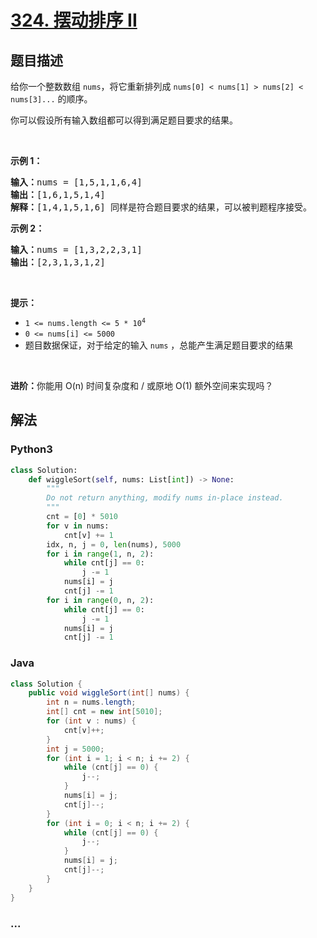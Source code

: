 # [324. 摆动排序 II](https://leetcode-cn.com/problems/wiggle-sort-ii)



## 题目描述

<!-- 这里写题目描述 -->

<p>给你一个整数数组 <code>nums</code>，将它重新排列成 <code>nums[0] < nums[1] > nums[2] < nums[3]...</code> 的顺序。</p>

<p>你可以假设所有输入数组都可以得到满足题目要求的结果。</p>

<p> </p>

<p><strong>示例 1：</strong></p>

<pre>
<strong>输入：</strong>nums = [1,5,1,1,6,4]
<strong>输出：</strong>[1,6,1,5,1,4]
<strong>解释：</strong>[1,4,1,5,1,6] 同样是符合题目要求的结果，可以被判题程序接受。
</pre>

<p><strong>示例 2：</strong></p>

<pre>
<strong>输入：</strong>nums = [1,3,2,2,3,1]
<strong>输出：</strong>[2,3,1,3,1,2]
</pre>

<p> </p>

<p><strong>提示：</strong></p>

<ul>
	<li><code>1 <= nums.length <= 5 * 10<sup>4</sup></code></li>
	<li><code>0 <= nums[i] <= 5000</code></li>
	<li>题目数据保证，对于给定的输入 <code>nums</code> ，总能产生满足题目要求的结果</li>
</ul>

<p> </p>

<p><strong>进阶：</strong>你能用 O(n) 时间复杂度和 / 或原地 O(1) 额外空间来实现吗？</p>


## 解法

<!-- 这里可写通用的实现逻辑 -->

<!-- tabs:start -->

### **Python3**

<!-- 这里可写当前语言的特殊实现逻辑 -->

```python
class Solution:
    def wiggleSort(self, nums: List[int]) -> None:
        """
        Do not return anything, modify nums in-place instead.
        """
        cnt = [0] * 5010
        for v in nums:
            cnt[v] += 1
        idx, n, j = 0, len(nums), 5000
        for i in range(1, n, 2):
            while cnt[j] == 0:
                j -= 1
            nums[i] = j
            cnt[j] -= 1
        for i in range(0, n, 2):
            while cnt[j] == 0:
                j -= 1
            nums[i] = j
            cnt[j] -= 1
```

### **Java**

<!-- 这里可写当前语言的特殊实现逻辑 -->

```java
class Solution {
    public void wiggleSort(int[] nums) {
        int n = nums.length;
        int[] cnt = new int[5010];
        for (int v : nums) {
            cnt[v]++;
        }
        int j = 5000;
        for (int i = 1; i < n; i += 2) {
            while (cnt[j] == 0) {
                j--;
            }
            nums[i] = j;
            cnt[j]--;
        }
        for (int i = 0; i < n; i += 2) {
            while (cnt[j] == 0) {
                j--;
            }
            nums[i] = j;
            cnt[j]--;
        }
    }
}
```

### **...**

```

```

<!-- tabs:end -->
